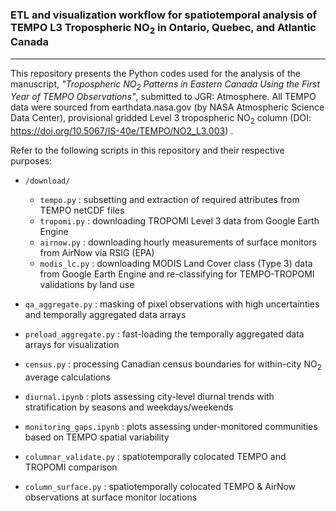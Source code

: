 ###  ETL and visualization workflow for spatiotemporal analysis of TEMPO L3 Tropospheric NO<sub>2</sub> in Ontario, Quebec, and Atlantic Canada
---------------------------------------------------------------------------------------------------------

This repository presents the Python codes used for the analysis of the manuscript, <i>"Tropospheric NO<sub>2</sub> Patterns in Eastern Canada Using the First Year of TEMPO Observations"</i>, submitted to JGR: Atmosphere. 
All TEMPO data were sourced from earthdata.nasa.gov (by NASA Atmospheric Science Data Center), provisional gridded Level 3 tropospheric NO<sub>2</sub> column (DOI: <a her="https://doi.org/10.5067/IS-40e/TEMPO/NO2_L3.003">https://doi.org/10.5067/IS-40e/TEMPO/NO2_L3.003</a>) .

Refer to the following scripts in this repository and their respective purposes:

- ```/download/```
  - ```tempo.py``` : subsetting and extraction of required attributes from TEMPO netCDF files
  - ```tropomi.py``` : downloading TROPOMI Level 3 data from Google Earth Engine
  - ```airnow.py``` : downloading hourly measurements of surface monitors from AirNow via RSIG (EPA)
  - ```modis_lc.py``` : downloading MODIS Land Cover class (Type 3) data from Google Earth Engine and re-classifying for TEMPO-TROPOMI validations by land use

- ```qa_aggregate.py``` : masking of pixel observations with high uncertainties and temporally aggregated data arrays
- ```preload_aggregate.py``` : fast-loading the temporally aggregated data arrays for visualization

- ```census.py``` : processing Canadian census boundaries for within-city NO<sub>2</sub> average calculations

- ```diurnal.ipynb``` : plots assessing city-level diurnal trends with stratification by seasons and weekdays/weekends
- ```monitoring_gaps.ipynb``` : plots assessing under-monitored communities based on TEMPO spatial variability

- ```columnar_validate.py``` :  spatiotemporally colocated TEMPO and TROPOMI comparison
- ```column_surface.py``` :  spatiotemporally colocated TEMPO & AirNow observations at surface monitor locations
